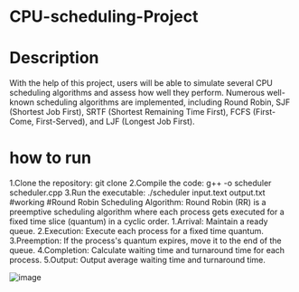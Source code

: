 # CPU-scheduling-Project
# Description
With the help of this project, users will be able to simulate several CPU scheduling algorithms and assess how well they perform. Numerous well-known scheduling algorithms are implemented, including Round Robin, SJF (Shortest Job First), SRTF (Shortest Remaining Time First), FCFS (First-Come, First-Served), and LJF (Longest Job First).
# how to run
1.Clone the repository: git clone 
2.Compile the code: g++ -o scheduler scheduler.cpp
3.Run the executable: ./scheduler input.text output.txt
#working
#Round Robin Scheduling Algorithm:
Round Robin (RR) is a preemptive scheduling algorithm where each process gets executed for a fixed time slice (quantum) in a cyclic order.
1.Arrival: Maintain a ready queue.
2.Execution: Execute each process for a fixed time quantum.
3.Preemption: If the process's quantum expires, move it to the end of the queue.
4.Completion: Calculate waiting time and turnaround time for each process.
5.Output: Output average waiting time and turnaround time.



![image](https://github.com/Shilpamahour/CPU-scheduling-Project/assets/132204996/902851d2-393a-437f-a1b0-37e5005ff9b1)



